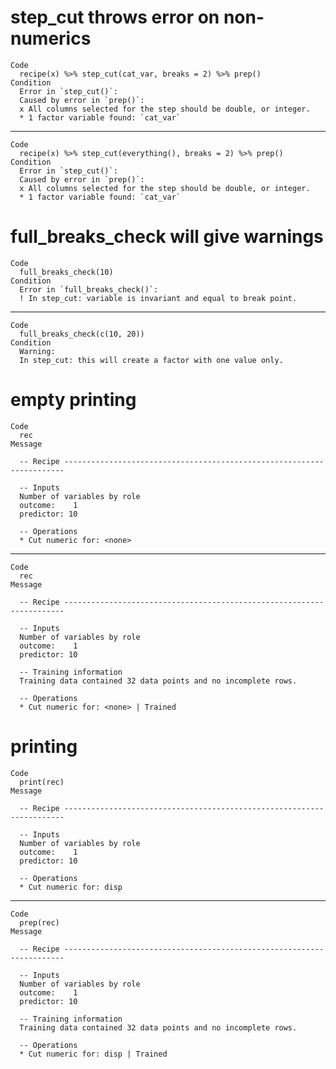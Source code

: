 # step_cut throws error on non-numerics

    Code
      recipe(x) %>% step_cut(cat_var, breaks = 2) %>% prep()
    Condition
      Error in `step_cut()`:
      Caused by error in `prep()`:
      x All columns selected for the step should be double, or integer.
      * 1 factor variable found: `cat_var`

---

    Code
      recipe(x) %>% step_cut(everything(), breaks = 2) %>% prep()
    Condition
      Error in `step_cut()`:
      Caused by error in `prep()`:
      x All columns selected for the step should be double, or integer.
      * 1 factor variable found: `cat_var`

# full_breaks_check will give warnings

    Code
      full_breaks_check(10)
    Condition
      Error in `full_breaks_check()`:
      ! In step_cut: variable is invariant and equal to break point.

---

    Code
      full_breaks_check(c(10, 20))
    Condition
      Warning:
      In step_cut: this will create a factor with one value only.

# empty printing

    Code
      rec
    Message
      
      -- Recipe ----------------------------------------------------------------------
      
      -- Inputs 
      Number of variables by role
      outcome:    1
      predictor: 10
      
      -- Operations 
      * Cut numeric for: <none>

---

    Code
      rec
    Message
      
      -- Recipe ----------------------------------------------------------------------
      
      -- Inputs 
      Number of variables by role
      outcome:    1
      predictor: 10
      
      -- Training information 
      Training data contained 32 data points and no incomplete rows.
      
      -- Operations 
      * Cut numeric for: <none> | Trained

# printing

    Code
      print(rec)
    Message
      
      -- Recipe ----------------------------------------------------------------------
      
      -- Inputs 
      Number of variables by role
      outcome:    1
      predictor: 10
      
      -- Operations 
      * Cut numeric for: disp

---

    Code
      prep(rec)
    Message
      
      -- Recipe ----------------------------------------------------------------------
      
      -- Inputs 
      Number of variables by role
      outcome:    1
      predictor: 10
      
      -- Training information 
      Training data contained 32 data points and no incomplete rows.
      
      -- Operations 
      * Cut numeric for: disp | Trained

